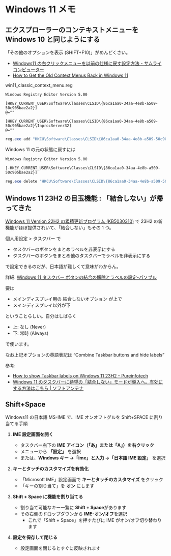 # Windows 11 メモ

## エクスプローラーのコンテキストメニューを Windows 10 と同じようにする

「その他のオプションを表示 (SHIFT+F10)」がめんどくさい。

- [Windows11 の右クリックメニューを以前の仕様に戻す設定方法 - サムライ コンピューター](https://samurai-computer.com/how-to-get-the-old-right-click-context-menu-on-windows11/)
- [How to Get the Old Context Menus Back in Windows 11](https://www.howtogeek.com/759449/how-to-get-full-context-menus-in-windows-11s-file-explorer/)

win11_classic_context_menu.reg

```regstory
Windows Registry Editor Version 5.00

[HKEY_CURRENT_USER\Software\Classes\CLSID\{86ca1aa0-34aa-4e8b-a509-50c905bae2a2}]
@=""

[HKEY_CURRENT_USER\Software\Classes\CLSID\{86ca1aa0-34aa-4e8b-a509-50c905bae2a2}\InprocServer32]
@=""
```

```powershell
reg.exe add "HKCU\Software\Classes\CLSID\{86ca1aa0-34aa-4e8b-a509-50c905bae2a2}\InprocServer32" /f /ve
```

Windows 11 の元の状態に戻すには

```regstory
Windows Registry Editor Version 5.00

[-HKEY_CURRENT_USER\Software\Classes\CLSID\{86ca1aa0-34aa-4e8b-a509-50c905bae2a2}]
```

```powershell
reg.exe delete "HKCU\Software\Classes\CLSID\{86ca1aa0-34aa-4e8b-a509-50c905bae2a2}" /f
```

## Windows 11 23H2 の目玉機能 : 「結合しない」が帰ってきた

[Windows 11 Version 22H2 の累積更新プログラム (KB5030310)](https://www.catalog.update.microsoft.com/Search.aspx?q=KB5030310) で
23H2 の新機能がほぼ提供されいて、「結合しない」もその 1 つ。

個人用設定 \> タスクバー で

- タスクバーのボタンをまとめラベルを非表示にする
- タスクバーのボタンをまとめ他のタスクバーでラベルを非表示にする

で設定できるのだが、日本語が難しくて意味がわからん。

詳細: [Windows 11 タスクバー ボタンの結合の解除とラベルの設定-パソブル](https://www.pasoble.jp/windows/11/taskbar-setting-button-aikon.html)

要は

- メインディスプレイ用の 結合しないオプション が上で
- メインディスプレイ以外が下

ということらしい。自分はしばらく

- 上: なし (Never)
- 下: 常時 (Always)

で使います。

なお上記オプションの英語表記は
“Combine Taskbar buttons and hide labels”

参考:

- [How to show Taskbar labels on Windows 11 23H2 \- Pureinfotech](https://pureinfotech.com/show-taskbar-labels-never-combine-windows-11/)
- [Windows 11 のタスクバーに待望の「結合しない」モードが導入へ。有効にする方法はこちら | ソフトアンテナ](https://softantenna.com/blog/windows-11-taskbar-neber-combine-mode/)

## Shift+Space

Windows11 の日本語 MS-IME で、IME オンオフトグルを Shift+SPACE に割り当てる手順

1. **IME 設定画面を開く**

   - タスクバー右下の **IME アイコン（「あ」または「A」）を右クリック**
   - メニューから **「設定」** を選択
   - または、**Windows キー →「ime」と入力 →「日本語 IME 設定」** を選択

2. **キーとタッチのカスタマイズを有効化**

   - 「Microsoft IME」設定画面で **キーとタッチのカスタマイズ** をクリック
   - 「キーの割り当て」を **オン** にします

3. **Shift + Space に機能を割り当てる**

   - 割り当て可能なキー一覧に **Shift + Space**があります
   - その右側のドロップダウンから **IME-オン/オフ**を選択
     - これで「Shift + Space」を押すたびに IME がオン/オフ切り替わります

4. **設定を保存して閉じる**
   - 設定画面を閉じるとすぐに反映されます
